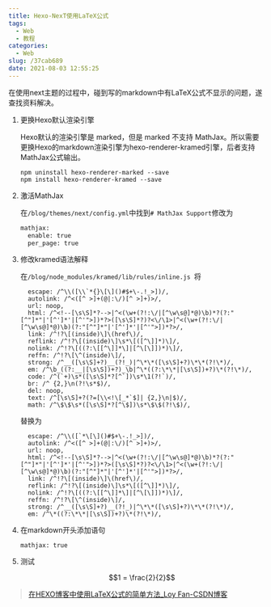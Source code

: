 ```yaml
---
title: Hexo-NexT使用LaTeX公式
tags:
  - Web
  - 教程
categories:
  - Web
slug: /37cab689
date: 2021-08-03 12:55:25
---
```


在使用next主题的过程中，碰到写的markdown中有LaTeX公式不显示的问题，遂查找资料解决。

<!--more-->

1. 更换Hexo默认渲染引擎

   Hexo默认的渲染引擎是 marked，但是 marked 不支持 MathJax。所以需要更换Hexo的markdown渲染引擎为hexo-renderer-kramed引擎，后者支持MathJax公式输出。

   ```shell
   npm uninstall hexo-renderer-marked --save
   npm install hexo-renderer-kramed --save
   ```

2. 激活MathJax

   在`/blog/themes/next/config.yml`中找到`# MathJax Support`修改为

   ```txt
   mathjax:
     enable: true
     per_page: true
   ```

3. 修改kramed语法解释

   在`/blog/node_modules/kramed/lib/rules/inline.js `将

   ```shell
     escape: /^\\([\\`*{}\[\]()#$+\-.!_>])/,
     autolink: /^<([^ >]+(@|:\/)[^ >]+)>/,
     url: noop,
     html: /^<!--[\s\S]*?-->|^<(\w+(?!:\/|[^\w\s@]*@)\b)*?(?:"[^"]*"|'[^']*'|[^'">])*?>([\s\S]*?)?<\/\1>|^<(\w+(?!:\/|[^\w\s@]*@)\b)(?:"[^"]*"|'[^']*'|[^'">])*?>/,
     link: /^!?\[(inside)\]\(href\)/,
     reflink: /^!?\[(inside)\]\s*\[([^\]]*)\]/,
     nolink: /^!?\[((?:\[[^\]]*\]|[^\[\]])*)\]/,
     reffn: /^!?\[\^(inside)\]/,
     strong: /^__([\s\S]+?)__(?!_)|^\*\*([\s\S]+?)\*\*(?!\*)/,
     em: /^\b_((?:__|[\s\S])+?)_\b|^\*((?:\*\*|[\s\S])+?)\*(?!\*)/,
     code: /^(`+)\s*([\s\S]*?[^`])\s*\1(?!`)/,
     br: /^ {2,}\n(?!\s*$)/,
     del: noop,
     text: /^[\s\S]+?(?=[\\<!\[_*`$]| {2,}\n|$)/,
     math: /^\$\$\s*([\s\S]*?[^\$])\s*\$\$(?!\$)/,
   ```

   替换为

   ```shell
     escape: /^\\([`*\[\]()#$+\-.!_>])/,
     autolink: /^<([^ >]+(@|:\/)[^ >]+)>/,
     url: noop,
     html: /^<!--[\s\S]*?-->|^<(\w+(?!:\/|[^\w\s@]*@)\b)*?(?:"[^"]*"|'[^']*'|[^'">])*?>([\s\S]*?)?<\/\1>|^<(\w+(?!:\/|[^\w\s@]*@)\b)(?:"[^"]*"|'[^']*'|[^'">])*?>/,
     link: /^!?\[(inside)\]\(href\)/,
     reflink: /^!?\[(inside)\]\s*\[([^\]]*)\]/,
     nolink: /^!?\[((?:\[[^\]]*\]|[^\[\]])*)\]/,
     reffn: /^!?\[\^(inside)\]/,
     strong: /^__([\s\S]+?)__(?!_)|^\*\*([\s\S]+?)\*\*(?!\*)/,
     em: /^\*((?:\*\*|[\s\S])+?)\*(?!\*)/,
   ```

4. 在markdown开头添加语句

   ```shell
   mathjax: true
   ```

5. 测试

   $$1 = \frac{2}{2}$$

> [在HEXO博客中使用LaTeX公式的简单方法_Loy Fan-CSDN博客](https://blog.csdn.net/weixin_43318626/article/details/89407031)

